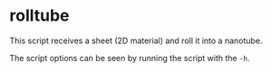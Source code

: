 # rolltube

This script receives a sheet (2D material) and roll it into a nanotube.

The script options can be seen by running the script with the  `-h`.
